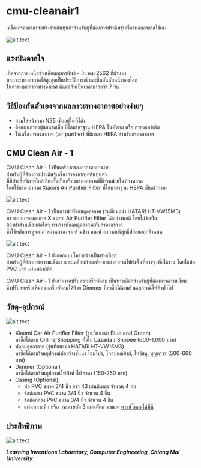 # cmu-cleanair1
เครื่องกรองอากาศอย่างง่ายต้นทุนต่ำสำหรับผู้ที่ต้องการประดิษฐ์เครื่องฟอกอากาศใช้เอง

![alt text](https://raw.githubusercontent.com/LILCMU/cmu-cleanair1/master/CMU%20Clean%20Air%20-%201.jpg)

## แรงบันดาลใจ
เกิดจากภาคเหนือช่วงเดือนกุมภาพันธ์ - มีนาคม 2562 ที่ผ่านมา  
มลภาวะทางอากาศได้สูงสุดเป็นประวัติการณ์ และขึ้นอันดับหนึ่งของโลก  
ในตารางมลภาวะทางอากาศ ติดต่อกันเป็นเวลามากกว่า 7 วัน

## วิธีป้องกันตัวเองจากมลภาวะทางอากาศอย่างง่ายๆ 
* สวมใส่หน้ากาก N95 เมื่ออยู่ในที่โล่ง  
* ติดแผ่นกรองฝุ่นขนาดเล็ก ที่ได้มาตรฐาน HEPA ในพัดลม หรือ กรองแอร์เดิม  
* ใช้เครื่องกรองอากาศ (air purifier) ที่มีกรอง HEPA สำหรับกรองอากาศ

## CMU Clean Air - 1  
CMU Clean Air - 1 เป็นเครื่องกรองอากาศอย่างง่าย  
สำหรับผู้ที่ต้องการประดิษฐ์เครื่องกรองอากาศต้นทุนต่ำ  
ที่มีประสิทธิภาพใกล้เคียงกันกับเครื่องกรองอากาศที่มีจำหน่ายในท้องตลาด  
โดยใช้กรองอากาศ Xiaomi Air Purifier Filter ที่ได้มาตรฐาน HEPA เป็นตัวกรอง

![alt text](https://raw.githubusercontent.com/LILCMU/cmu-cleanair1/master/Diagram%20-%20CMU%20Cleanair-1%20.jpg)

CMU Clean Air - 1 เป็นการนำพัดลมดูดอากาศ (รุ่นที่แนะนำ HATARI HT-VW15M3)  
มาวางบนกรองอากาศ Xiaomi Air Purifier Filter ได้อย่างพอดี โดยไม่จำเป็น  
ต้องทำส่วนเชื่อมต่อใดๆ ระหว่างพัดลมดูดอากาศกับกรองอากาศ  
ซึ่งใช้หลักการดูดอากาศผ่านกรองจากด้านข้าง และนำอากาศบริสุทธิ์ปล่อยออกด้านบน 

![alt text](https://raw.githubusercontent.com/LILCMU/cmu-cleanair1/master/DIY%20-%20Air%20Purifier.jpg)

CMU Clean Air - 1 ยังออกแบบโครงสร้างเป็นทางเลือก  
สำหรับผู้ที่ต้องการความแข็งแรงและเคลื่อนย้ายเครื่องกรองอากาศไปยังพื้นที่ต่างๆ เพื่อใช้งาน โดยใช้ท่อ PVC และ แผ่นพลาสติก

CMU Clean Air - 1 ยังสามารถปรับความเร็วพัดลม เป็นทางเลือกสำหรับผู้ที่ต้องการความเงียบ  
ซึ่งปรับลดหรือเพิ่มความเร็วพัดลมได้ด้วย Dimmer ที่หาซื้อได้ตามร้านอุปกรณ์ไฟฟ้าทั่วไป 

## วัสดุ-อุปกรณ์

![alt text](https://raw.githubusercontent.com/LILCMU/cmu-cleanair1/master/Material%20-%20CMU%20Clean%20Air%20-%201.jpg)

* Xiaomi Car Air Purifier Filter (รุ่นที่แนะนำ Blue and Green)  
หาซื้อได้ตาม Online Shopping ทั่วไป Lazada / Shopee (600-1,000 บาท)
* พัดลมดูดอากาศ  (รุ่นที่แนะนำ HATARI HT-VW15M3)  
หาซื้อได้ตามร้านอุปกรณ์ก่อสร้างชั้นนำ โฮมโปร, โกลบอลเฮ้าส์, ไทวัสดุ, บุญถาวร (500-600 บาท)
* Dimmer (Optional)  
หาซื้อได้ตามร้านอุปกรณ์ไฟฟ้าทั่วไป ราคา (150-250 บาท)
* Casing (Optional)
  * ท่อ PVC ขนาด 3/4 นิ้ว ยาว 43 เซนติเมตร จำนวน 4 ท่อ
  * ข้อต่อตรง PVC ขนาด 3/4 นิ้ว จำนวน 4 ชิ้น
  * ข้อต่อกล่อง PVC ขนาด 3/4 นิ้ว จำนวน 4 ชิ้น
  * แผ่นพลาสติก หรือ กระดาษอัด 3 แผ่นตัดตามขนาด [ดาวน์โหลดได้ที่นี่](https://github.com/LILCMU/cmu-cleanair1/raw/master/Casing%20-%20CMU%20Clean%20Air%20-%201.zip)  



## ประสิทธิภาพ

![alt text](https://raw.githubusercontent.com/LILCMU/cmu-cleanair1/master/Performance%20-%20CMU%20Clean%20Air%20-%201.jpg)



***Learning Inventions Laboratory, Computer Engineering, Chiang Mai University***
